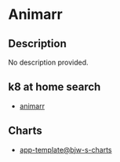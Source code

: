 # Animarr

## Description

No description provided.

## k8 at home search

- [animarr](https://nanne.dev/k8s-at-home-search/#/animarr)

## Charts

- [app-template@bjw-s-charts](https://bjw-s.github.io/helm-charts/)
